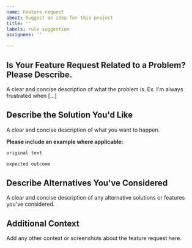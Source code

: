 ```yaml
---
name: Feature request
about: Suggest an idea for this project
title: ''
labels: rule suggestion
assignees: ''

---
```


## Is Your Feature Request Related to a Problem? Please Describe.

A clear and concise description of what the problem is. Ex. I'm always frustrated when [...]

## Describe the Solution You'd Like

A clear and concise description of what you want to happen.

**Please include an example where applicable:**

``` markdown
original text
```

``` markdown
expected outcome
```

## Describe Alternatives You've Considered

A clear and concise description of any alternative solutions or features you've considered.

## Additional Context

Add any other context or screenshots about the feature request here.
